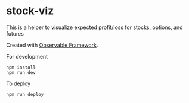 # stock-viz

This is a helper to visualize expected profit/loss for stocks, options, and futures

Created with [Observable Framework](https://observablehq.com/framework/).

For development
```
npm install
npm run dev
```

To deploy
```
npm run deploy
```

